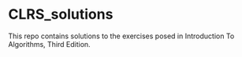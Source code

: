 # CLRS_solutions
This repo contains solutions to the exercises posed in Introduction To Algorithms, Third Edition.
